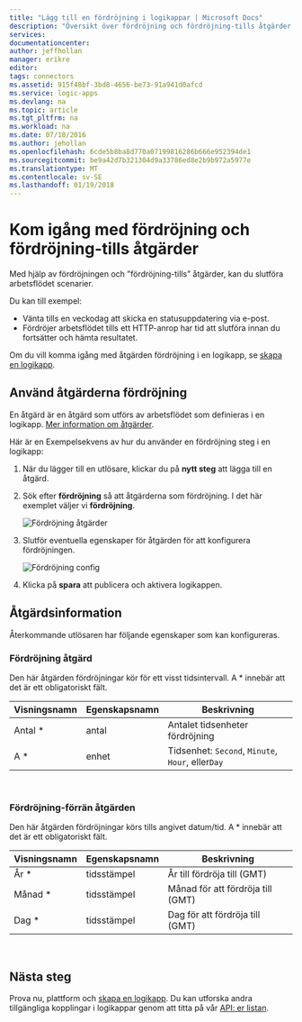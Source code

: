 ```yaml
---
title: "Lägg till en fördröjning i logikappar | Microsoft Docs"
description: "Översikt över fördröjning och fördröjning-tills åtgärder och hur du använder dem med en Azure logikapp."
services: 
documentationcenter: 
author: jeffhollan
manager: erikre
editor: 
tags: connectors
ms.assetid: 915f48bf-3bd8-4656-be73-91a941d0afcd
ms.service: logic-apps
ms.devlang: na
ms.topic: article
ms.tgt_pltfrm: na
ms.workload: na
ms.date: 07/18/2016
ms.author: jehollan
ms.openlocfilehash: 6cde5b8ba8d770a07199816286b666e952394de1
ms.sourcegitcommit: be9a42d7b321304d9a33786ed8e2b9b972a5977e
ms.translationtype: MT
ms.contentlocale: sv-SE
ms.lasthandoff: 01/19/2018
---
```

# <a name="get-started-with-the-delay-and-delay-until-actions"></a>Kom igång med fördröjning och fördröjning-tills åtgärder
Med hjälp av fördröjningen och ”fördröjning-tills” åtgärder, kan du slutföra arbetsflödet scenarier.

Du kan till exempel:

* Vänta tills en veckodag att skicka en statusuppdatering via e-post.
* Fördröjer arbetsflödet tills ett HTTP-anrop har tid att slutföra innan du fortsätter och hämta resultatet.

Om du vill komma igång med åtgärden fördröjning i en logikapp, se [skapa en logikapp](../logic-apps/quickstart-create-first-logic-app-workflow.md).

## <a name="use-the-delay-actions"></a>Använd åtgärderna fördröjning
En åtgärd är en åtgärd som utförs av arbetsflödet som definieras i en logikapp. [Mer information om åtgärder](connectors-overview.md).

Här är en Exempelsekvens av hur du använder en fördröjning steg i en logikapp:

1. När du lägger till en utlösare, klickar du på **nytt steg** att lägga till en åtgärd.
2. Sök efter **fördröjning** så att åtgärderna som fördröjning. I det här exemplet väljer vi **fördröjning**.
   
    ![Fördröjning åtgärder](./media/connectors-native-delay/using-action-1.png)
3. Slutför eventuella egenskaper för åtgärden för att konfigurera fördröjningen.
   
    ![Fördröjning config](./media/connectors-native-delay/using-action-2.png)
4. Klicka på **spara** att publicera och aktivera logikappen.

## <a name="action-details"></a>Åtgärdsinformation
Återkommande utlösaren har följande egenskaper som kan konfigureras.

### <a name="delay-action"></a>Fördröjning åtgärd
Den här åtgärden fördröjningar kör för ett visst tidsintervall.
A * innebär att det är ett obligatoriskt fält.

| Visningsnamn | Egenskapsnamn | Beskrivning |
| --- | --- | --- |
| Antal * |antal |Antalet tidsenheter fördröjning |
| A * |enhet |Tidsenhet: `Second`, `Minute`, `Hour`, eller`Day` |

<br>

### <a name="delay-until-action"></a>Fördröjning-förrän åtgärden
Den här åtgärden fördröjningar körs tills angivet datum/tid.
A * innebär att det är ett obligatoriskt fält.

| Visningsnamn | Egenskapsnamn | Beskrivning |
| --- | --- | --- |
| År * |tidsstämpel |År till fördröja till (GMT) |
| Månad * |tidsstämpel |Månad för att fördröja till (GMT) |
| Dag * |tidsstämpel |Dag för att fördröja till (GMT) |

<br>

## <a name="next-steps"></a>Nästa steg
Prova nu, plattform och [skapa en logikapp](../logic-apps/quickstart-create-first-logic-app-workflow.md). Du kan utforska andra tillgängliga kopplingar i logikappar genom att titta på vår [API: er listan](apis-list.md).

